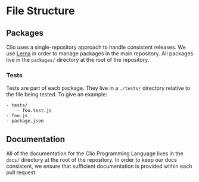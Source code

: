 # File Structure

## Packages

Clio uses a single-repository approach to handle consistent releases. We use [Lerna](https://lerna.js.org/) in order to manage packages in the main repository. All packages live in the `packages/` directory at the root of the repository.

### Tests

Tests are part of each package. They live in a `./tests/` directory relative to the file being tested. To give an example:

```text
- tests/
    - foo.test.js
- foo.js
- package.json
```

## Documentation

All of the documentation for the Clio Programming Language lives in the `docs/` directory at the root of the repository. In order to keep our docs consistent, we ensure that sufficient documentation is provided within each pull request.
